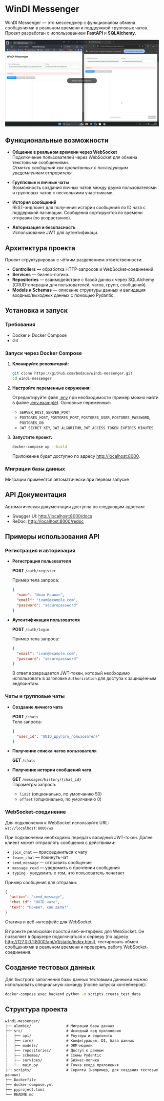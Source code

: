# WinDI Messenger

WinDI Messenger — это мессенджер с функционалом обмена сообщениями в реальном времени и поддержкой групповых
чатов. Проект разработан с использованием **FastAPI** и **SQLAlchemy**.

![Демонстрация работы](docs/example.gif)

## Функциональные возможности

- **Общение в реальном времени через WebSocket**  
  Подключение пользователей через WebSocket для обмена текстовыми сообщениями.  
  *Отметка сообщений как прочитанных с последующим уведомлением отправителя.*

- **Групповые и личные чаты**  
  Возможность создания личных чатов между двумя пользователями и групповых чатов с несколькими участниками.

- **История сообщений**  
  REST-эндпоинт для получения истории сообщений по ID чата с поддержкой пагинации. Сообщения сортируются по времени
  отправки (по возрастанию).

- **Авторизация и безопасность**  
  Использование JWT для аутентификаци.

## Архитектура проекта

Проект структурирован с чётким разделением ответственности:

- **Controllers** — обработка HTTP-запросов и WebSocket-соединений.
- **Services** — бизнес-логика.
- **Repositories** — взаимодействие с базой данных через SQLAlchemy (CRUD-операции для пользователей, чатов, групп,
  сообщений).
- **Models и Schemas** — описание структуры данных и валидация входных/выходных данных с помощью Pydantic.

## Установка и запуск

### Требования

- Docker и Docker Compose
- Git

### Запуск через Docker Compose

1. **Клонируйте репозиторий:**

   ```bash
   git clone https://github.com/bodaue/windi-messenger.git
   cd windi-messenger
   ```

2. **Настройте переменные окружения:**

   Отредактируйте файл [.env](.env) при необходимости (пример можно найти в файле [.env.example](.env.example)).
   Основные переменные:
    - `SERVER_HOST`, `SERVER_PORT`
    - `POSTGRES_HOST`, `POSTGRES_PORT`, `POSTGRES_USER`, `POSTGRES_PASSWORD`, `POSTGRES_DB`
    - `JWT_SECRET_KEY`, `JWT_ALGORITHM`, `JWT_ACCESS_TOKEN_EXPIRES_MINUTES`

3. **Запустите проект:**

   ```bash
   docker-compose up --build
   ```

   Приложение будет доступно по адресу [http://localhost:8000](http://localhost:8000).

### Миграции базы данных

Миграции применятся автоматически при первом запуске

## API Документация

Автоматическая документация доступна по следующим адресам:

- Swagger UI: [http://localhost:8000/docs](http://localhost:8000/docs)
- ReDoc: [http://localhost:8000/redoc](http://localhost:8000/redoc)

## Примеры использования API

### Регистрация и авторизация

- **Регистрация пользователя**

  **POST** `/auth/register`

  Пример тела запроса:
  ```json
  {
    "name": "Иван Иванов",
    "email": "ivan@example.com",
    "password": "securepassword"
  }
  ```

- **Аутентификация пользователя**

  **POST** `/auth/login`

  Пример тела запроса:
  ```json
  {
    "email": "ivan@example.com",
    "password": "securepassword"
  }
  ```

  В ответ возвращается JWT-токен, который необходимо использовать в заголовке `Authorization` для доступа к защищённым
  эндпоинтам.

### Чаты и групповые чаты

- **Создание личного чата**

  **POST** `/chats`  
  Тело запроса:
  ```json
  {
    "user_id": "UUID_другого_пользователя"
  }
  ```

- **Получение списка чатов пользователя**

  **GET** `/chats`

- **Получение истории сообщений чата**

  **GET** `/messages/history/{chat_id}`  
  Параметры запроса:
    - `limit` (опционально, по умолчанию 50)
    - `offset` (опционально, по умолчанию 0)

### WebSocket-соединение

Для подключения к WebSocket используйте URL:  
`ws://localhost:8000/ws`

При подключении необходимо передать валидный JWT-токен. Далее клиент может отправлять сообщения с действиями:

- `join_chat` — присоединиться к чату
- `leave_chat` — покинуть чат
- `send_message` — отправить сообщение
- `message_read` — уведомить о прочтении сообщения
- `typing` - уведомить о том, что пользователь печатает

Пример сообщения для отправки:

```json
{
  "action": "send_message",
  "chat_id": "UUID_чата",
  "text": "Привет, как дела?"
}
```

Статика и веб-интерфейс для WebSocket

В проекте реализован простой веб-интерфейс для WebSocket. Он позволяет в браузере подключаться к серверу (по адресу
http://127.0.0.1:8000/api/v1/static/index.html), тестировать обмен сообщениями в реальном времени и проверять работу
WebSocket-соединения.

## Создание тестовых данных

Для быстрого заполнения базы данных тестовыми данными можно использовать специальную команду (после запуска
контейнеров):

```bash
docker-compose exec backend python -m scripts.create_test_data
```

## Структура проекта

```
windi-messenger/
├── alembic/                # Миграции базы данных
├── src/                    # Исходный код приложения
│   ├── api/                # Роутеры и эндпоинты
│   ├── core/               # Конфигурация, DI, база данных
│   ├── models/             # ORM-модели
│   ├── repositories/       # Доступ к данным
│   ├── schemas/            # Схемы Pydantic
│   ├── services/           # Бизнес-логика
│   └── main.py             # Точка входа приложения
├── scripts/                # Скрипты (например, для создания тестовых данных)
├── Dockerfile
├── docker-compose.yml
├── pyproject.toml
└── README.md
```